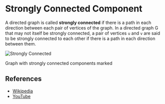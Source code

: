 # Strongly Connected Component

A directed graph is called **strongly connected** if there is a path 
in each direction between each pair of vertices of the graph. 
In a directed graph G that may not itself be strongly connected, 
a pair of vertices `u` and `v` are said to be strongly connected 
to each other if there is a path in each direction between them.

![Strongly Connected](https://upload.wikimedia.org/wikipedia/commons/5/5c/Scc.png)

Graph with strongly connected components marked

## References

- [Wikipedia](https://en.wikipedia.org/wiki/Strongly_connected_component)
- [YouTube](https://www.youtube.com/watch?v=RpgcYiky7uw&list=PLLXdhg_r2hKA7DPDsunoDZ-Z769jWn4R8)

